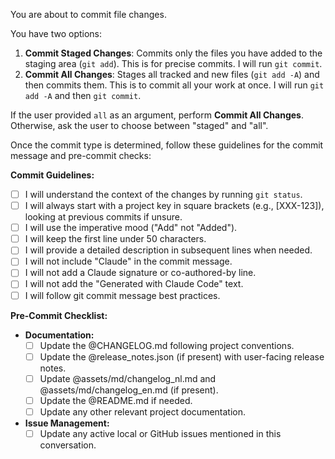 You are about to commit file changes.

You have two options:
1.  **Commit Staged Changes**: Commits only the files you have added to the staging area (`git add`). This is for precise commits. I will run `git commit`.
2.  **Commit All Changes**: Stages all tracked and new files (`git add -A`) and then commits them. This is to commit all your work at once. I will run `git add -A` and then `git commit`.

If the user provided `all` as an argument, perform **Commit All Changes**.
Otherwise, ask the user to choose between "staged" and "all".

Once the commit type is determined, follow these guidelines for the commit message and pre-commit checks:

**Commit Guidelines:**
- [ ] I will understand the context of the changes by running `git status`.
- [ ] I will always start with a project key in square brackets (e.g., [XXX-123]), looking at previous commits if unsure.
- [ ] I will use the imperative mood ("Add" not "Added").
- [ ] I will keep the first line under 50 characters.
- [ ] I will provide a detailed description in subsequent lines when needed.
- [ ] I will not include "Claude" in the commit message.
- [ ] I will not add a Claude signature or co-authored-by line.
- [ ] I will not add the "Generated with Claude Code" text.
- [ ] I will follow git commit message best practices.

**Pre-Commit Checklist:**
- **Documentation:**
  - [ ] Update the @CHANGELOG.md following project conventions.
  - [ ] Update the @release_notes.json (if present) with user-facing release notes.
  - [ ] Update @assets/md/changelog_nl.md and @assets/md/changelog_en.md (if present).
  - [ ] Update the @README.md if needed.
  - [ ] Update any other relevant project documentation.
- **Issue Management:**
  - [ ] Update any active local or GitHub issues mentioned in this conversation.
